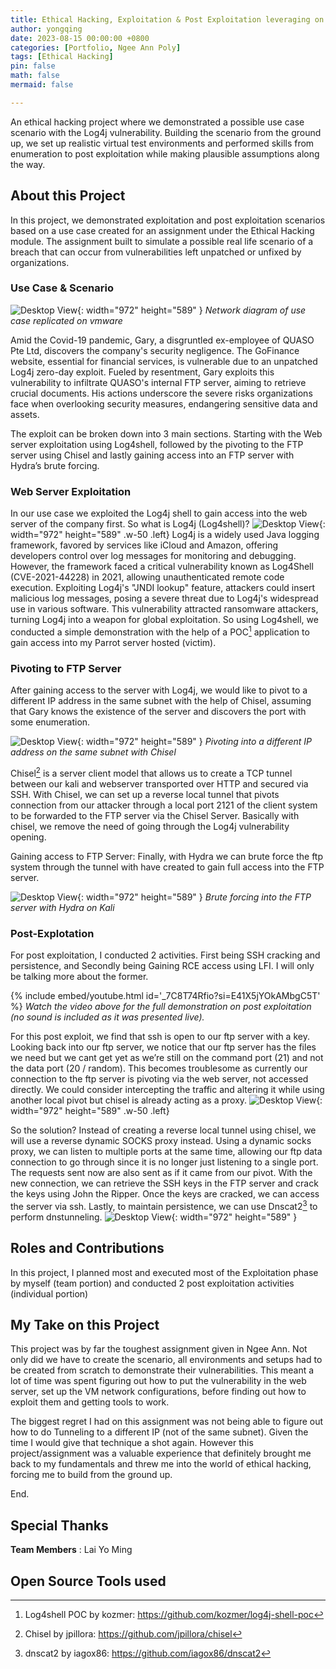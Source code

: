 ```yaml
---
title: Ethical Hacking, Exploitation & Post Exploitation leveraging on Log4shell
author: yongqing
date: 2023-08-15 00:00:00 +0800
categories: [Portfolio, Ngee Ann Poly]
tags: [Ethical Hacking]
pin: false
math: false
mermaid: false

---
```


An ethical hacking project where we demonstrated a possible use case scenario with the Log4j vulnerability. Building the scenario from the ground up, we set up realistic virtual test environments and performed skills from enumeration to post exploitation while making plausible assumptions along the way. 

## About this Project
In this project, we demonstrated exploitation and post exploitation scenarios based on a use case created for an assignment under the Ethical Hacking module. The assignment built to simulate a possible real life scenario of a breach that can occur from vulnerabilities left unpatched or unfixed by organizations.


### Use Case & Scenario
![Desktop View](/assets/img/posts/EthicalHacking2023/EthicalHacking_Image.png){: width="972" height="589" }
_Network diagram of use case replicated on vmware_

 Amid the Covid-19 pandemic, Gary, a disgruntled ex-employee of QUASO Pte Ltd, discovers the company's security negligence. The GoFinance website, essential for financial services, is vulnerable due to an unpatched Log4j zero-day exploit. Fueled by resentment, Gary exploits this vulnerability to infiltrate QUASO's internal FTP server, aiming to retrieve crucial documents. His actions underscore the severe risks organizations face when overlooking security measures, endangering sensitive data and assets.

The exploit can be broken down into 3 main sections. Starting with the Web server exploitation using Log4shell, followed by the pivoting to the FTP server using Chisel and lastly gaining access into an FTP server with Hydra’s brute forcing.

### Web Server Exploitation
In our use case we exploited the Log4j shell to gain access into the web server of the company first. So what is Log4j (Log4shell)?
![Desktop View](/assets/img/posts/EthicalHacking2023/EthicalHacking_Image_01.png){: width="972" height="589" .w-50 .left}
 Log4j is a widely used Java logging framework, favored by services like iCloud and Amazon, offering developers control over log messages for monitoring and debugging. However, the framework faced a critical vulnerability known as Log4Shell (CVE-2021-44228) in 2021, allowing unauthenticated remote code execution. Exploiting Log4j's "JNDI lookup" feature, attackers could insert malicious log messages, posing a severe threat due to Log4j's widespread use in various software. This vulnerability attracted ransomware attackers, turning Log4j into a weapon for global exploitation. So using Log4shell, we conducted a simple demonstration with the help of a POC[^log4shell-poc] application to gain access into my Parrot server hosted (victim).

### Pivoting to FTP Server
After gaining access to the server with Log4j, we would like to pivot to a different IP address in the same subnet with the help of Chisel, assuming that Gary knows the existence of the server and discovers the port with some enumeration. 

![Desktop View](/assets/img/posts/EthicalHacking2023/EthicalHacking_Image_02.png){: width="972" height="589" }
_Pivoting into a different IP address on the same subnet with Chisel_

Chisel[^chisel] is a server client model that allows us to create a TCP tunnel between our kali and webserver transported over HTTP and secured via SSH. With Chisel, we can set up a reverse local tunnel that pivots connection from our attacker through a local port 2121 of the client system to be forwarded to the FTP server via the Chisel Server. Basically with chisel, we remove the need of going through the Log4j vulnerability opening.

Gaining access to FTP Server: Finally, with Hydra we can brute force the ftp system through the tunnel with have created to gain full access into the FTP server.

![Desktop View](/assets/img/posts/EthicalHacking2023/EthicalHacking_Image_03.png){: width="972" height="589" }
_Brute forcing into the FTP server with Hydra on Kali_

### Post-Explotation
For post exploitation, I conducted 2 activities. First being SSH cracking and persistence, and Secondly being Gaining RCE access using LFI. I will only be talking more about the former.

{% include embed/youtube.html id='_7C8T74Rfio?si=E41X5jYOkAMbgC5T' %}
_Watch the video above for the full demonstration on post exploitation (no sound is included as it was presented live)._

 For this post exploit, we find that ssh is open to our ftp server with a key. Looking back into our ftp server, we notice that our ftp server has the files we need but we cant get yet as we’re still on the command port (21) and not the data port (20 / random). This becomes troublesome as currently our connection to the ftp server is pivoting via the web server, not accessed directly. We could consider intercepting the traffic and altering it while using another local pivot but chisel is already acting as a proxy. 
  ![Desktop View](/assets/img/posts/EthicalHacking2023/EthicalHacking_Image_04.png){: width="972" height="589" .w-50 .left}
 
 So the solution? Instead of creating a reverse local tunnel using chisel, we will use a reverse dynamic SOCKS proxy instead. 
 Using a dynamic socks proxy, we can listen to multiple ports at the same time, allowing our ftp data connection to go through since it is no longer just listening to a single port. The requests sent now are also sent as if it came from our pivot. With the new connection, we can retrieve the SSH keys in the FTP server and crack the keys using John the Ripper. Once the keys are cracked, we can access the server via ssh. Lastly, to maintain persistence, we can use Dnscat2[^dnscat2] to perform dnstunneling.
  ![Desktop View](/assets/img/posts/EthicalHacking2023/EthicalHacking_Image_06.png){: width="972" height="589" }



## Roles and Contributions
In this project, I planned most and executed most of the Exploitation phase by myself (team portion) and conducted 2 post exploitation activities (individual portion)

## My Take on this Project
This project was by far the toughest assignment given in Ngee Ann. Not only did we have to create the scenario, all environments and setups had to be created from scratch to demonstrate their vulnerabilities. This meant a lot of time was spent figuring out how to put the vulnerability in the web server, set up the VM network configurations, before finding out how to exploit them and getting tools to work. 

The biggest regret I had on this assignment was not being able to figure out how to do Tunneling to a different IP (not of the same subnet). Given the time I would give that technique a shot again. However this project/assignment was a valuable experience that definitely brought me back to my fundamentals and threw me into the world of ethical hacking, forcing me to build from the ground up.

End. 

## Special Thanks
**Team Members**
: Lai Yo Ming

## Open Source Tools used
[^log4shell-poc]: Log4shell POC by kozmer: <https://github.com/kozmer/log4j-shell-poc>
[^chisel]: Chisel by jpillora: <https://github.com/jpillora/chisel>
[^dnscat2]: dnscat2 by iagox86: <https://github.com/iagox86/dnscat2>

